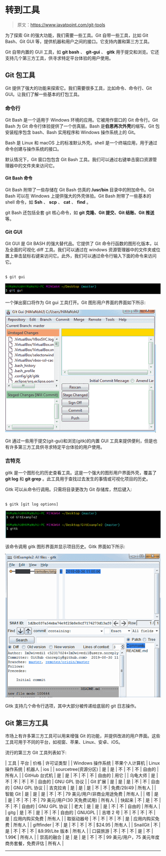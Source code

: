 # 转到工具

> 原文：<https://www.javatpoint.com/git-tools>

为了探索 Git 的强大功能，我们需要一些工具。Git 自带一些工具，比如 Git Bash、Git GUI 等，提供机器和用户之间的接口。它支持内置和第三方工具。

Git 自带内置的 GUI 工具，如 **git bash** 、 **git-gui** 、 **gitk** 用于提交和浏览。它还支持几个第三方工具，供寻求特定平台体验的用户使用。

## Git 包工具

Git 提供了强大的功能来探索它。我们需要很多工具，比如命令、命令行、Git GUI。让我们了解一些基本的打包工具。

### 命令行

Git Bash 是一个适用于 Windows 环境的应用。它被用作窗口的 Git 命令行。Git Bash 为 Git 命令行体验提供了一个仿真层。Bash 是**伯恩再次外壳**的缩写。Git 包安装程序包含 bash、Bash 实用程序和 Windows 操作系统上的 Git。

Bash 是 Linux 和 macOS 上的标准默认外壳。shell 是一个终端应用，用于通过命令创建与操作系统的接口。

默认情况下，Git 窗口包包含 Git Bash 工具。我们可以通过右键单击窗口资源管理器中的文件夹来访问它。

#### Git Bash 命令

Git Bash 附带了一些存储在 Git Bash 仿真的 **/usr/bin** 目录中的附加命令。Git Bash 可以在 Windows 上提供强大的外壳体验。Git Bash 附带了一些基本的 shell 命令，如 **Ssh** 、 **scp** 、 **cat** 、 **find** 。

git Bash 还包括全套 git 核心命令，如 **git 克隆、Git 提交、Git 结账、Git 推送**等。

### Git GUI

Git GUI 是 Git BASH 的强大替代品。它提供了 Git 命令行函数的图形化版本，以及全面的可视化 diff 工具。我们可以通过在 windows 资源管理器中的文件夹或位置上单击鼠标右键来访问它。此外，我们可以通过命令行输入下面的命令来访问它。

```

$ git gui

```

![Git Tools](img/1be0860f53384f013e347c44a41c74c2.png)

一个弹出窗口将作为 Git gui 工具打开。Git 图形用户界面的界面如下所示:

![Git Tools](img/3d4ed435534d504b790bcfe2ed8b26ed.png)

Git 通过一些用于提交(git-gui)和浏览(gitk)的内置 GUI 工具来提供便利，但是也有许多第三方工具供寻求特定平台体验的用户使用。

### 吉特克

gitk 是一个图形化的历史查看工具。这是一个强大的图形用户界面外壳，覆盖了 **git log** 和 **git grep** 。此工具用于查找过去发生的事情或可视化项目的历史。

Gitk 可以从命令行调用。只需将目录更改为 Git 存储库，然后键入:

```

$ gitk [git log options]

```

![Git Tools](img/f672dfdbfb6eca34e85f43a6702e451b.png)

该命令调用 gitk 图形界面并显示项目历史。Gitk 界面如下所示:

![Git Tools](img/ad6464b915e894847ceb67d4ff5b54f4.png)

Gitk 支持几个命令行选项，其中大部分被传递给底层的 git 日志操作。

## Git 第三方工具

市场上有许多第三方工具可以用来增强 Git 的功能，并提供改进的用户界面。这些工具可用于不同的平台，如视窗、苹果、Linux、安卓、iOS。

流行的第三方 Git 工具列表如下:

| 工具 | 平台 | 价格 | 许可证类型 |
| Windows 操作系统 | 苹果个人计算机 | Linux 操作系统 | 机器人 | ios |
| sourcetree(资源分区) | 是 | 是 | 不 | 不 | 不 | 自由的 | 所有人 |
| GitHub 台式机 | 是 | 是 | 不 | 不 | 不 | 自由的 | 用它 |
| 乌龟大师 | 是 | 不 | 不 | 不 | 不 | 自由的 | GNU GPL 协议 |
| Git 扩展 | 是 | 是 | 是 | 不 | 不 | 自由的 | GNU GPL 协议 |
| 吉克拉肯 | 是 | 是 | 是 | 不 | 不 | 免费/$29/$49 | 所有人 |
| 智能 Git | 是 | 是 | 是 | 不 | 不 | 79 美元/用户/非商业用途免费 | 所有人 |
| 塔 | 是 | 是 | 不 | 不 | 不 | 79 美元/用户(30 天免费试用) | 所有人 |
| 快起来 | 不 | 是 | 不 | 不 | 不 | 自由的 | GNU GPL 协议 |
| 老大 | 是 | 是 | 是 | 不 | 不 | 自由的 | 所有人 |
| gitg | 是 | 不 | 是 | 不 | 不 | 自由的 | GNUGPL |
| 吉塔 2 号 | 不 | 不 | 不 | 不 | 是 | 应用内购买免费 | 所有人 |
| 取驱动器号 | 不 | 不 | 不 | 不 | 是 | 应用内购买免费 | 所有人 |
| giftfinder | 不 | 是 | 不 | 不 | 不 | $24.95 | 所有人 |
| SnailGit | 不 | 是 | 不 | 不 | 不 | &9.99/Lite 版本 | 所有人 |
| 口袋旅游 | 不 | 不 | 不 | 是 | 不 | 1.99€ | 所有人 |
| 崇高的融合 | 是 | 是 | 是 | 不 | 不 | 99 美元/用户，75 美元年度商务套餐，免费评估 | 所有人 |

* * *